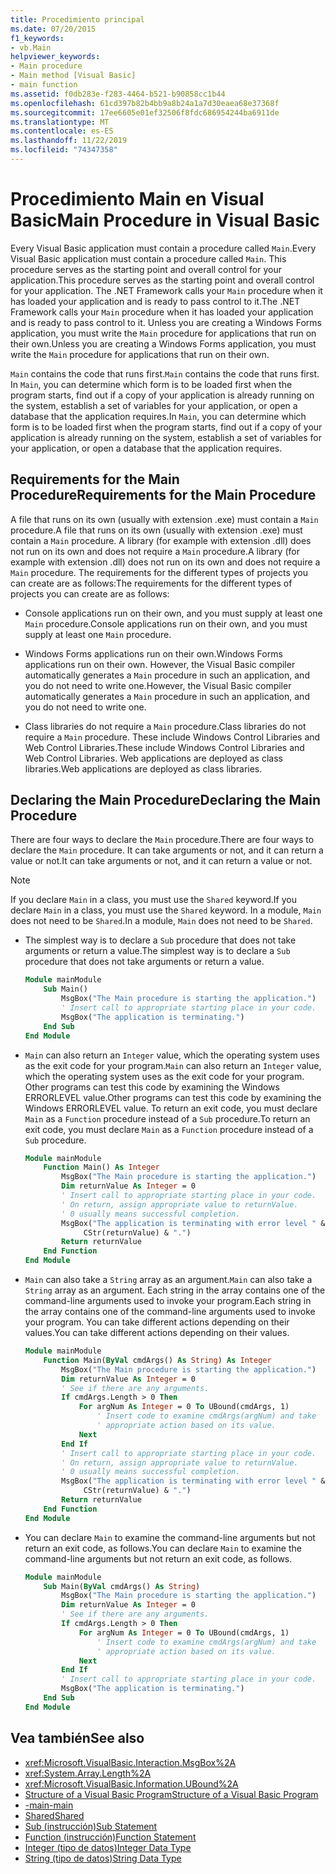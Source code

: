 ```yaml
---
title: Procedimiento principal
ms.date: 07/20/2015
f1_keywords:
- vb.Main
helpviewer_keywords:
- Main procedure
- Main method [Visual Basic]
- main function
ms.assetid: f0db283e-f283-4464-b521-b90858cc1b44
ms.openlocfilehash: 61cd397b82b4bb9a8b24a1a7d30eaea68e37368f
ms.sourcegitcommit: 17ee6605e01ef32506f8fdc686954244ba6911de
ms.translationtype: MT
ms.contentlocale: es-ES
ms.lasthandoff: 11/22/2019
ms.locfileid: "74347358"
---
```

# <a name="main-procedure-in-visual-basic"></a><span data-ttu-id="f6ce7-102">Procedimiento Main en Visual Basic</span><span class="sxs-lookup"><span data-stu-id="f6ce7-102">Main Procedure in Visual Basic</span></span>
<span data-ttu-id="f6ce7-103">Every Visual Basic application must contain a procedure called `Main`.</span><span class="sxs-lookup"><span data-stu-id="f6ce7-103">Every Visual Basic application must contain a procedure called `Main`.</span></span> <span data-ttu-id="f6ce7-104">This procedure serves as the starting point and overall control for your application.</span><span class="sxs-lookup"><span data-stu-id="f6ce7-104">This procedure serves as the starting point and overall control for your application.</span></span> <span data-ttu-id="f6ce7-105">The .NET Framework calls your `Main` procedure when it has loaded your application and is ready to pass control to it.</span><span class="sxs-lookup"><span data-stu-id="f6ce7-105">The .NET Framework calls your `Main` procedure when it has loaded your application and is ready to pass control to it.</span></span> <span data-ttu-id="f6ce7-106">Unless you are creating a Windows Forms application, you must write the `Main` procedure for applications that run on their own.</span><span class="sxs-lookup"><span data-stu-id="f6ce7-106">Unless you are creating a Windows Forms application, you must write the `Main` procedure for applications that run on their own.</span></span>

 <span data-ttu-id="f6ce7-107">`Main` contains the code that runs first.</span><span class="sxs-lookup"><span data-stu-id="f6ce7-107">`Main` contains the code that runs first.</span></span> <span data-ttu-id="f6ce7-108">In `Main`, you can determine which form is to be loaded first when the program starts, find out if a copy of your application is already running on the system, establish a set of variables for your application, or open a database that the application requires.</span><span class="sxs-lookup"><span data-stu-id="f6ce7-108">In `Main`, you can determine which form is to be loaded first when the program starts, find out if a copy of your application is already running on the system, establish a set of variables for your application, or open a database that the application requires.</span></span>

## <a name="requirements-for-the-main-procedure"></a><span data-ttu-id="f6ce7-109">Requirements for the Main Procedure</span><span class="sxs-lookup"><span data-stu-id="f6ce7-109">Requirements for the Main Procedure</span></span>
 <span data-ttu-id="f6ce7-110">A file that runs on its own (usually with extension .exe) must contain a `Main` procedure.</span><span class="sxs-lookup"><span data-stu-id="f6ce7-110">A file that runs on its own (usually with extension .exe) must contain a `Main` procedure.</span></span> <span data-ttu-id="f6ce7-111">A library (for example with extension .dll) does not run on its own and does not require a `Main` procedure.</span><span class="sxs-lookup"><span data-stu-id="f6ce7-111">A library (for example with extension .dll) does not run on its own and does not require a `Main` procedure.</span></span> <span data-ttu-id="f6ce7-112">The requirements for the different types of projects you can create are as follows:</span><span class="sxs-lookup"><span data-stu-id="f6ce7-112">The requirements for the different types of projects you can create are as follows:</span></span>

- <span data-ttu-id="f6ce7-113">Console applications run on their own, and you must supply at least one `Main` procedure.</span><span class="sxs-lookup"><span data-stu-id="f6ce7-113">Console applications run on their own, and you must supply at least one `Main` procedure.</span></span>

- <span data-ttu-id="f6ce7-114">Windows Forms applications run on their own.</span><span class="sxs-lookup"><span data-stu-id="f6ce7-114">Windows Forms applications run on their own.</span></span> <span data-ttu-id="f6ce7-115">However, the Visual Basic compiler automatically generates a `Main` procedure in such an application, and you do not need to write one.</span><span class="sxs-lookup"><span data-stu-id="f6ce7-115">However, the Visual Basic compiler automatically generates a `Main` procedure in such an application, and you do not need to write one.</span></span>

- <span data-ttu-id="f6ce7-116">Class libraries do not require a `Main` procedure.</span><span class="sxs-lookup"><span data-stu-id="f6ce7-116">Class libraries do not require a `Main` procedure.</span></span> <span data-ttu-id="f6ce7-117">These include Windows Control Libraries and Web Control Libraries.</span><span class="sxs-lookup"><span data-stu-id="f6ce7-117">These include Windows Control Libraries and Web Control Libraries.</span></span> <span data-ttu-id="f6ce7-118">Web applications are deployed as class libraries.</span><span class="sxs-lookup"><span data-stu-id="f6ce7-118">Web applications are deployed as class libraries.</span></span>

## <a name="declaring-the-main-procedure"></a><span data-ttu-id="f6ce7-119">Declaring the Main Procedure</span><span class="sxs-lookup"><span data-stu-id="f6ce7-119">Declaring the Main Procedure</span></span>
 <span data-ttu-id="f6ce7-120">There are four ways to declare the `Main` procedure.</span><span class="sxs-lookup"><span data-stu-id="f6ce7-120">There are four ways to declare the `Main` procedure.</span></span> <span data-ttu-id="f6ce7-121">It can take arguments or not, and it can return a value or not.</span><span class="sxs-lookup"><span data-stu-id="f6ce7-121">It can take arguments or not, and it can return a value or not.</span></span>

> [!NOTE]
> <span data-ttu-id="f6ce7-122">If you declare `Main` in a class, you must use the `Shared` keyword.</span><span class="sxs-lookup"><span data-stu-id="f6ce7-122">If you declare `Main` in a class, you must use the `Shared` keyword.</span></span> <span data-ttu-id="f6ce7-123">In a module, `Main` does not need to be `Shared`.</span><span class="sxs-lookup"><span data-stu-id="f6ce7-123">In a module, `Main` does not need to be `Shared`.</span></span>

- <span data-ttu-id="f6ce7-124">The simplest way is to declare a `Sub` procedure that does not take arguments or return a value.</span><span class="sxs-lookup"><span data-stu-id="f6ce7-124">The simplest way is to declare a `Sub` procedure that does not take arguments or return a value.</span></span>

    ```vb
    Module mainModule
        Sub Main()
            MsgBox("The Main procedure is starting the application.")
            ' Insert call to appropriate starting place in your code.
            MsgBox("The application is terminating.")
        End Sub
    End Module
    ```

- <span data-ttu-id="f6ce7-125">`Main` can also return an `Integer` value, which the operating system uses as the exit code for your program.</span><span class="sxs-lookup"><span data-stu-id="f6ce7-125">`Main` can also return an `Integer` value, which the operating system uses as the exit code for your program.</span></span> <span data-ttu-id="f6ce7-126">Other programs can test this code by examining the Windows ERRORLEVEL value.</span><span class="sxs-lookup"><span data-stu-id="f6ce7-126">Other programs can test this code by examining the Windows ERRORLEVEL value.</span></span> <span data-ttu-id="f6ce7-127">To return an exit code, you must declare `Main` as a `Function` procedure instead of a `Sub` procedure.</span><span class="sxs-lookup"><span data-stu-id="f6ce7-127">To return an exit code, you must declare `Main` as a `Function` procedure instead of a `Sub` procedure.</span></span>

    ```vb
    Module mainModule
        Function Main() As Integer
            MsgBox("The Main procedure is starting the application.")
            Dim returnValue As Integer = 0
            ' Insert call to appropriate starting place in your code.
            ' On return, assign appropriate value to returnValue.
            ' 0 usually means successful completion.
            MsgBox("The application is terminating with error level " &
                 CStr(returnValue) & ".")
            Return returnValue
        End Function
    End Module
    ```

- <span data-ttu-id="f6ce7-128">`Main` can also take a `String` array as an argument.</span><span class="sxs-lookup"><span data-stu-id="f6ce7-128">`Main` can also take a `String` array as an argument.</span></span> <span data-ttu-id="f6ce7-129">Each string in the array contains one of the command-line arguments used to invoke your program.</span><span class="sxs-lookup"><span data-stu-id="f6ce7-129">Each string in the array contains one of the command-line arguments used to invoke your program.</span></span> <span data-ttu-id="f6ce7-130">You can take different actions depending on their values.</span><span class="sxs-lookup"><span data-stu-id="f6ce7-130">You can take different actions depending on their values.</span></span>

    ```vb
    Module mainModule
        Function Main(ByVal cmdArgs() As String) As Integer
            MsgBox("The Main procedure is starting the application.")
            Dim returnValue As Integer = 0
            ' See if there are any arguments.
            If cmdArgs.Length > 0 Then
                For argNum As Integer = 0 To UBound(cmdArgs, 1)
                    ' Insert code to examine cmdArgs(argNum) and take
                    ' appropriate action based on its value.
                Next
            End If
            ' Insert call to appropriate starting place in your code.
            ' On return, assign appropriate value to returnValue.
            ' 0 usually means successful completion.
            MsgBox("The application is terminating with error level " &
                 CStr(returnValue) & ".")
            Return returnValue
        End Function
    End Module
    ```

- <span data-ttu-id="f6ce7-131">You can declare `Main` to examine the command-line arguments but not return an exit code, as follows.</span><span class="sxs-lookup"><span data-stu-id="f6ce7-131">You can declare `Main` to examine the command-line arguments but not return an exit code, as follows.</span></span>

    ```vb
    Module mainModule
        Sub Main(ByVal cmdArgs() As String)
            MsgBox("The Main procedure is starting the application.")
            Dim returnValue As Integer = 0
            ' See if there are any arguments.
            If cmdArgs.Length > 0 Then
                For argNum As Integer = 0 To UBound(cmdArgs, 1)
                    ' Insert code to examine cmdArgs(argNum) and take
                    ' appropriate action based on its value.
                Next
            End If
            ' Insert call to appropriate starting place in your code.
            MsgBox("The application is terminating.")
        End Sub
    End Module
    ```
  
## <a name="see-also"></a><span data-ttu-id="f6ce7-132">Vea también</span><span class="sxs-lookup"><span data-stu-id="f6ce7-132">See also</span></span>

- <xref:Microsoft.VisualBasic.Interaction.MsgBox%2A>
- <xref:System.Array.Length%2A>
- <xref:Microsoft.VisualBasic.Information.UBound%2A>
- [<span data-ttu-id="f6ce7-133">Structure of a Visual Basic Program</span><span class="sxs-lookup"><span data-stu-id="f6ce7-133">Structure of a Visual Basic Program</span></span>](../../../visual-basic/programming-guide/program-structure/structure-of-a-visual-basic-program.md)
- [<span data-ttu-id="f6ce7-134">-main</span><span class="sxs-lookup"><span data-stu-id="f6ce7-134">-main</span></span>](../../../visual-basic/reference/command-line-compiler/main.md)
- [<span data-ttu-id="f6ce7-135">Shared</span><span class="sxs-lookup"><span data-stu-id="f6ce7-135">Shared</span></span>](../../../visual-basic/language-reference/modifiers/shared.md)
- [<span data-ttu-id="f6ce7-136">Sub (instrucción)</span><span class="sxs-lookup"><span data-stu-id="f6ce7-136">Sub Statement</span></span>](../../../visual-basic/language-reference/statements/sub-statement.md)
- [<span data-ttu-id="f6ce7-137">Function (instrucción)</span><span class="sxs-lookup"><span data-stu-id="f6ce7-137">Function Statement</span></span>](../../../visual-basic/language-reference/statements/function-statement.md)
- [<span data-ttu-id="f6ce7-138">Integer (tipo de datos)</span><span class="sxs-lookup"><span data-stu-id="f6ce7-138">Integer Data Type</span></span>](../../../visual-basic/language-reference/data-types/integer-data-type.md)
- [<span data-ttu-id="f6ce7-139">String (tipo de datos)</span><span class="sxs-lookup"><span data-stu-id="f6ce7-139">String Data Type</span></span>](../../../visual-basic/language-reference/data-types/string-data-type.md)
